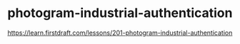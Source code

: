 # photogram-industrial-authentication

https://learn.firstdraft.com/lessons/201-photogram-industrial-authentication
